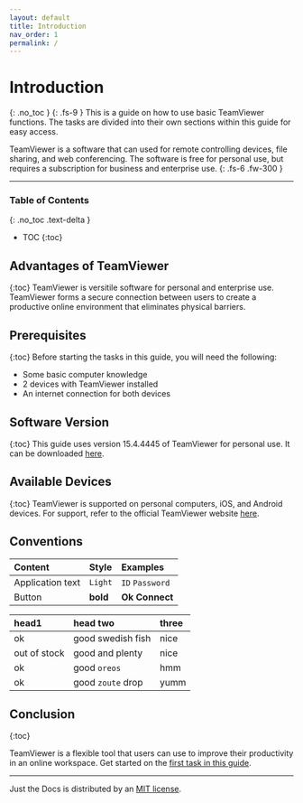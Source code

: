 ```yaml
---
layout: default
title: Introduction
nav_order: 1
permalink: /
---
```


# Introduction
{: .no_toc }
{: .fs-9 }
This is a guide on how to use basic TeamViewer functions. The tasks are divided into their own sections within this guide for easy access.
  
TeamViewer is a software that can used for remote controlling devices, file sharing, and web conferencing. The software is free for personal use, but requires a subscription for business and enterprise use. 
{: .fs-6 .fw-300 }

---

### Table of Contents
{: .no_toc .text-delta }

* TOC
{:toc}

## Advantages of TeamViewer
{:toc}
TeamViewer is versitile software for personal and enterprise use. TeamViewer forms a secure connection between users to create a productive online environment that eliminates physical barriers.

## Prerequisites
{:toc}
Before starting the tasks in this guide, you will need the following:
- Some basic computer knowledge
- 2 devices with TeamViewer installed
- An internet connection for both devices

## Software Version
{:toc}
This guide uses version 15.4.4445 of TeamViewer for personal use. It can be downloaded [here](https://www.teamviewer.com/en-us/?gclid=EAIaIQobChMImZTtyp7S6AIVg-NkCh3pXgGsEAAYASAAEgLQdfD_BwE]).

## Available Devices
{:toc}
TeamViewer is supported on personal computers, iOS, and Android devices. For support, refer to the official TeamViewer website [here](https://www.teamviewer.com/en/solutions/support-mobile-devices/]).

## Conventions
| Content          | Style    | Examples           |
|:-----------------|:---------|:-------------------|
| Application text | `Light`  | `ID` `Password`    |
| Button           | **bold** | **Ok** **Connect** |

| head1        | head two          | three |
|:-------------|:------------------|:------|
| ok           | good swedish fish | nice  |
| out of stock | good and plenty   | nice  |
| ok           | good `oreos`      | hmm   |
| ok           | good `zoute` drop | yumm  |

## Conclusion
{:toc}

TeamViewer is a flexible tool that users can use to improve their productivity in an online workspace. Get started on the [first task in this guide](...).

---

Just the Docs is distributed by an [MIT license](https://github.com/pmarsceill/just-the-docs/tree/master/LICENSE.txt).
